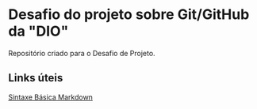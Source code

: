 # Desafio do projeto sobre Git/GitHub da "DIO"
Repositório criado para o Desafio de Projeto.

## Links úteis
[Sintaxe Básica Markdown](https://www.markdownguide.org/)
